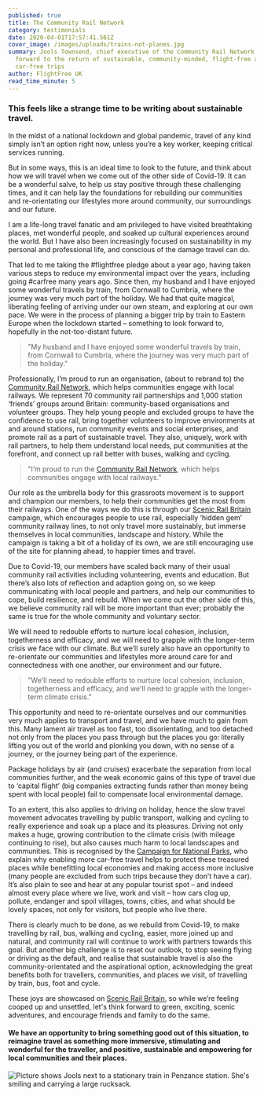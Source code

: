 ```yaml
---
published: true
title: The Community Rail Network
category: testimonials
date: 2020-04-01T17:57:41.561Z
cover_image: /images/uploads/trains-not-planes.jpg
summary: Jools Townsend, chief executive of the Community Rail Network, looks
  forward to the return of sustainable, community-minded, flight-free and
  car-free trips
author: FlightFree UK
read_time_minute: 5
---
```



### This feels like a strange time to be writing about sustainable travel.

In the midst of a national lockdown and global pandemic, travel of any kind simply isn’t an option right now, unless you’re a key worker, keeping critical services running.

But in some ways, this is an ideal time to look to the future, and think about how we will travel when we come out of the other side of Covid-19. It can be a wonderful salve, to help us stay positive through these challenging times, and it can help lay the foundations for rebuilding our communities and re-orientating our lifestyles more around community, our surroundings and our future.

I am a life-long travel fanatic and am privileged to have visited breathtaking places, met wonderful people, and soaked up cultural experiences around the world. But I have also been increasingly focused on sustainability in my personal and professional life, and conscious of the damage travel can do. 

That led to me taking the #flightfree pledge about a year ago, having taken various steps to reduce my environmental impact over the years, including going #carfree many years ago. Since then, my husband and I have enjoyed some wonderful travels by train, from Cornwall to Cumbria, where the journey was very much part of the holiday. We had that quite magical, liberating feeling of arriving under our own steam, and exploring at our own pace. We were in the process of planning a bigger trip by train to Eastern Europe when the lockdown started – something to look forward to, hopefully in the not-too-distant future.

> "My husband and I have enjoyed some wonderful travels by train, from Cornwall to Cumbria, where the journey was very much part of the holiday."

Professionally, I’m proud to run an organisation, (about to rebrand to) the [Community Rail Network](https://communityrail.org.uk), which helps communities engage with local railways. We represent 70 community rail partnerships and 1,000 station ‘friends’ groups around Britain: community-based organisations and volunteer groups. They help young people and excluded groups to have the confidence to use rail, bring together volunteers to improve environments at and around stations, run community events and social enterprises, and promote rail as a part of sustainable travel. They also, uniquely, work with rail partners, to help them understand local needs, put communities at the forefront, and connect up rail better with buses, walking and cycling.

> "I’m proud to run the [Community Rail Network](https://communityrail.org.uk), which helps communities engage with local railways."

Our role as the umbrella body for this grassroots movement is to support and champion our members, to help their communities get the most from their railways. One of the ways we do this is through our [Scenic Rail Britain](https://communityrail.org.uk/resources-ideas/scenic-rail-britain/) campaign, which encourages people to use rail, especially ‘hidden gem’ community railway lines, to not only travel more sustainably, but immerse themselves in local communities, landscape and history. While the campaign is taking a bit of a holiday of its own, we are still encouraging use of the site for planning ahead, to happier times and travel.

Due to Covid-19, our members have scaled back many of their usual community rail activities including volunteering, events and education. But there’s also lots of reflection and adaption going on, so we keep communicating with local people and partners, and help our communities to cope, build resilience, and rebuild. When we come out the other side of this, we believe community rail will be more important than ever; probably the same is true for the whole community and voluntary sector. 

We will need to redouble efforts to nurture local cohesion, inclusion, togetherness and efficacy, and we will need to grapple with the longer-term crisis we face with our climate. But we’ll surely also have an opportunity to re-orientate our communities and lifestyles more around care for and connectedness with one another, our environment and our future.

> "We'll need to redouble efforts to nurture local cohesion, inclusion, togetherness and efficacy, and we'll need to grapple with the longer-term climate crisis."

This opportunity and need to re-orientate ourselves and our communities very much applies to transport and travel, and we have much to gain from this. Many lament air travel as too fast, too disorientating, and too detached not only from the places you pass through but the places you go: literally lifting you out of the world and plonking you down, with no sense of a journey, or the journey being part of the experience. 

Package holidays by air (and cruises) exacerbate the separation from local communities further, and the weak economic gains of this type of travel due to ‘capital flight’ (big companies extracting funds rather than money being spent with local people) fail to compensate local environmental damage. 

To an extent, this also applies to driving on holiday, hence the slow travel movement advocates travelling by public transport, walking and cycling to really experience and soak up a place and its pleasures. Driving not only makes a huge, growing contribution to the climate crisis (with mileage continuing to rise), but also causes much harm to local landscapes and communities. This is recognised by the [Campaign for National Parks](https://www.cnp.org.uk), who explain why enabling more car-free travel helps to protect these treasured places while benefitting local economies and making access more inclusive (many people are excluded from such trips because they don’t have a car). It’s also plain to see and hear at any popular tourist spot – and indeed almost every place where we live, work and visit – how cars clog up, pollute, endanger and spoil villages, towns, cities, and what should be lovely spaces, not only for visitors, but people who live there.

There is clearly much to be done, as we rebuild from Covid-19, to make travelling by rail, bus, walking and cycling, easier, more joined up and natural, and community rail will continue to work with partners towards this goal. But another big challenge is to reset our outlook, to stop seeing flying or driving as the default, and realise that sustainable travel is also the community-orientated and the aspirational option, acknowledging the great benefits both for travellers, communities, and places we visit, of travelling by train, bus, foot and cycle.

These joys are showcased on [Scenic Rail Britain](https://communityrail.org.uk/resources-ideas/scenic-rail-britain/), so while we’re feeling cooped up and unsettled, let's think forward to green, exciting, scenic adventures, and encourage friends and family to do the same. 

#### We have an opportunity to bring something good out of this situation, to reimagine travel as something more immersive, stimulating and wonderful for the traveller, and positive, sustainable and empowering for local communities and their places.

![Picture shows Jools next to a stationary train in Penzance station. She's smiling and carrying a large rucksack. ](/images/uploads/jools-penzance.jpeg "Jools arriving in Penzance")